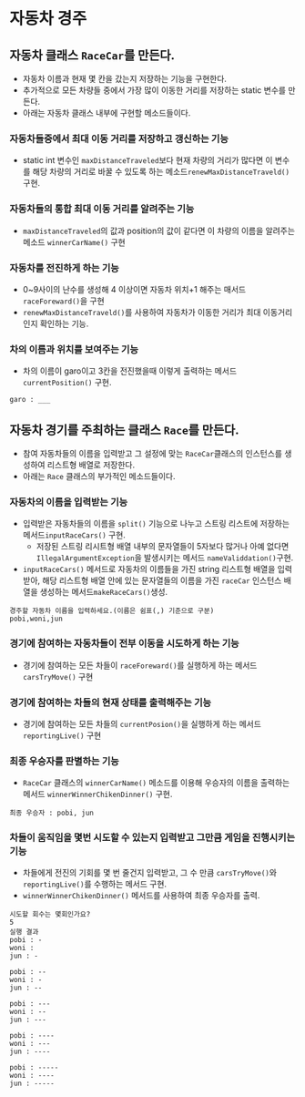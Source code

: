 # 자동차 경주

## 자동차 클래스 `RaceCar`를 만든다.
- 자동차 이름과 현재 몇 칸을 갔는지 저장하는 기능을 구현한다.
- 추가적으로 모든 차량들 중에서 가장 많이 이동한 거리를 저장하는 static 변수를 만든다.
- 아래는 자동차 클래스 내부에 구현할 메소드들이다.
### 자동차들중에서 최대 이동 거리를 저장하고 갱신하는 기능
- static int 변수인 `maxDistanceTraveled`보다 현재 차량의 거리가 많다면 이 변수를 해당 차량의 거리로 바꿀 수 있도록 하는 메소드`renewMaxDistanceTraveld()` 구현.
### 자동차들의 통합 최대 이동 거리를 알려주는 기능
- `maxDistanceTraveled`의 값과 position의 값이 같다면 이 차량의 이름을 알려주는 메소드 `winnerCarName()` 구현
### 자동차를 전진하게 하는 기능
- 0~9사이의 난수를 생성해 4 이상이면 자동차 위치+1 해주는 매서드`raceForeward()`을 구현
- `renewMaxDistanceTraveld()`를 사용하여 자동차가 이동한 거리가 최대 이동거리인지 확인하는 기능.
### 차의 이름과 위치를 보여주는 기능
- 차의 이름이 garo이고 3칸을 전진했을때 이렇게 출력하는 메서드`currentPosition()` 구현.
```
garo : ___
```
## 자동차 경기를 주최하는 클래스 `Race`를 만든다.
- 참여 자동차들의 이름을 입력받고 그 설정에 맞는 `RaceCar`클래스의 인스턴스를 생성하여 리스트형 배열로 저장한다.
- 아래는 `Race` 클래스의 부가적인 메소드들이다.
### 자동차의 이름을 입력받는 기능
- 입력받은 자동차들의 이름을 `split()` 기능으로 나누고 스트링 리스트에 저장하는 메서드`inputRaceCars()` 구현.
    - 저장된 스트링 리시트형 배열 내부의 문자열들이 5자보다 많거나 아예 없다면 `IllegalArgumentException`을 발생시키는 메서드 `nameValiddation()`구현.
- `inputRaceCars()` 메서드로 자동차의 이름들을 가진 string 리스트형 배열을 입력받아, 해당 리스트형 배열 안에 있는 문자열들의 이름을 가진 `raceCar` 인스턴스 배열을 생성하는 메서드`makeRaceCars()`생성.
```
경주할 자동차 이름을 입력하세요.(이름은 쉼표(,) 기준으로 구분)
pobi,woni,jun
```
### 경기에 참여하는 자동차들이 전부 이동을 시도하게 하는 기능
- 경기에 참여하는 모든 차들이 `raceForeward()`를 실행하게 하는 메서드`carsTryMove()` 구현
### 경기에 참여하는 차들의 현재 상태를 출력해주는 기능
- 경기에 참여하는 모든 차들의 `currentPosion()`을 실행하게 하는 메서드`reportingLive()` 구현
### 최종 우승자를 판별하는 기능
- `RaceCar` 클래스의 `winnerCarName()` 메소드를 이용해 우승자의 이름을 출력하는 메서드 `winnerWinnerChikenDinner()` 구현.
```
최종 우승자 : pobi, jun
```
### 차들이 움직임을 몇번 시도할 수 있는지 입력받고 그만큼 게임을 진행시키는 기능
- 차들에게 전진의 기회를 몇 번 줄건지 입력받고, 그 수 만큼 `carsTryMove()`와`reportingLive()`를 수행하는 메서드 구현.
- `winnerWinnerChikenDinner()` 메서드를 사용하여 최종 우승자를 출력.
```
시도할 회수는 몇회인가요?
5
실행 결과
pobi : -
woni : 
jun : -

pobi : --
woni : -
jun : --

pobi : ---
woni : --
jun : ---

pobi : ----
woni : ---
jun : ----

pobi : -----
woni : ----
jun : -----
```
